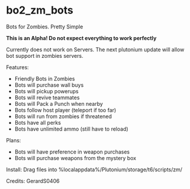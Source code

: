 # bo2_zm_bots
Bots for Zombies. Pretty Simple

**This is an Alpha! Do not expect everything to work perfectly**

Currently does not work on Servers. The next plutonium update will allow bot support in zombies servers.

Features:
- Friendly Bots in Zombies
- Bots will purchase wall buys
- Bots will pickup powerups
- Bots will revive teammates
- Bots will Pack a Punch when nearby
- Bots follow host player (teleport if too far)
- Bots will run from zombies if threatened
- Bots have all perks
- Bots have unlimited ammo (still have to reload)

Plans:
- Bots will have preference in weapon purchases
- Bots will purchase weapons from the mystery box

Install:
Drag files into %localappdata%/Plutonium/storage/t6/scripts/zm/

Credits:
GerardS0406
